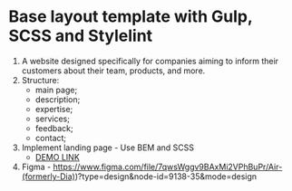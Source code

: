 # Base layout template with Gulp, SCSS and Stylelint
1. A website designed specifically for companies aiming to inform their customers about their team, products, and more.
2. Structure:
   - main page;
   - description;
   - expertise;
   - services;
   - feedback;
   - contact;
4. Implement landing page - Use BEM and SCSS
    - [DEMO LINK](https://ryshon.github.io/dia/)
5. Figma - https://www.figma.com/file/7qwsWggv9BAxMi2VPhBuPr/Air-(formerly-Dia))?type=design&node-id=9138-35&mode=design
